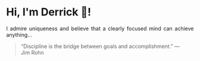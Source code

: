 # Hi, I'm Derrick 👋!
<p align="justify">I admire uniqueness and believe that a clearly focused mind can achieve anything...</p> 
<!-- #quote-start -->
<blockquote>&ldquo;Discipline is the bridge between goals and accomplishment.&rdquo; &mdash; <footer>Jim Rohn</footer></blockquote>
<!-- #quote-end -->
